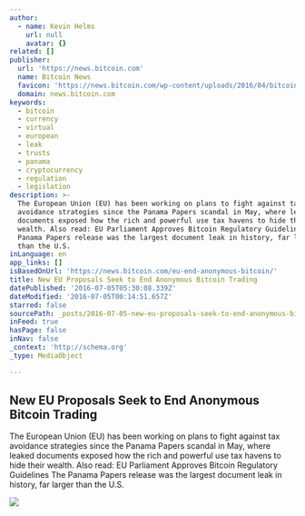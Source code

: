```yaml
---
author:
  - name: Kevin Helms
    url: null
    avatar: {}
related: []
publisher:
  url: 'https://news.bitcoin.com'
  name: Bitcoin News
  favicon: 'https://news.bitcoin.com/wp-content/uploads/2016/04/bitcoin_fav.png'
  domain: news.bitcoin.com
keywords:
  - bitcoin
  - currency
  - virtual
  - european
  - leak
  - trusts
  - panama
  - cryptocurrency
  - regulation
  - legislation
description: >-
  The European Union (EU) has been working on plans to fight against tax
  avoidance strategies since the Panama Papers scandal in May, where leaked
  documents exposed how the rich and powerful use tax havens to hide their
  wealth. Also read: EU Parliament Approves Bitcoin Regulatory Guidelines The
  Panama Papers release was the largest document leak in history, far larger
  than the U.S.
inLanguage: en
app_links: []
isBasedOnUrl: 'https://news.bitcoin.com/eu-end-anonymous-bitcoin/'
title: New EU Proposals Seek to End Anonymous Bitcoin Trading
datePublished: '2016-07-05T05:30:08.339Z'
dateModified: '2016-07-05T00:14:51.657Z'
starred: false
sourcePath: _posts/2016-07-05-new-eu-proposals-seek-to-end-anonymous-bitcoin-trading.md
inFeed: true
hasPage: false
inNav: false
_context: 'http://schema.org'
_type: MediaObject

---
```

<article style=""><h1>New EU Proposals Seek to End Anonymous Bitcoin Trading</h1><p>The European Union (EU) has been working on plans to fight against tax avoidance strategies since the Panama Papers scandal in May, where leaked documents exposed how the rich and powerful use tax havens to hide their wealth. Also read: EU Parliament Approves Bitcoin Regulatory Guidelines The Panama Papers release was the largest document leak in history, far larger than the U.S.</p><img src="https://news.bitcoin.com/wp-content/uploads/2016/07/EU-flag-1.png" /></article>